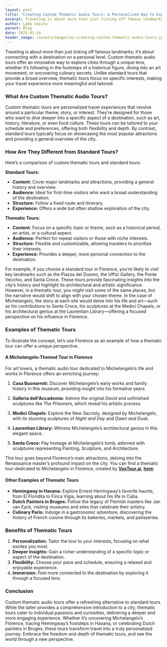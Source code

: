 ```yaml
---
layout: post
title: "Creating Custom Thematic Audio Tours: A Personalized Way to Explore"
excerpt: Traveling is about more than just ticking off famous landmarks; it’s about connecting with a destination on a personal level.
author: Lada Vasina
parent: Blog
date: 2025-01-24
header_image: /assets/images/ai-creating-custom-thematic-audio-tours.jpg
---
```


Traveling is about more than just ticking off famous landmarks; it’s about connecting with a destination on a personal level. Custom thematic audio tours offer an innovative way to explore cities through a unique lens, whether it’s following in the footsteps of a historical figure, diving into an art movement, or uncovering culinary secrets. Unlike standard tours that provide a broad overview, thematic tours focus on specific interests, making your travel experience more meaningful and tailored.

### What Are Custom Thematic Audio Tours?

Custom thematic tours are personalized travel experiences that revolve around a particular theme, story, or interest. They’re designed for those who want to dive deeper into a specific aspect of a destination, such as art, history, literature, or even food culture. These tours can be tailored to your schedule and preferences, offering both flexibility and depth. By contrast, standard tours typically focus on showcasing the most popular attractions and providing a general overview of the city.

### How Are They Different from Standard Tours?

Here’s a comparison of custom thematic tours and standard tours:

**Standard Tours:**

- **Content:** Cover major landmarks and attractions, providing a general history and overview.
- **Audience:** Ideal for first-time visitors who want a broad understanding of the destination.
- **Structure:** Follow a fixed route and itinerary.
- **Experience:** Offers a wide but often shallow exploration of the city.

**Thematic Tours:**

- **Content:** Focus on a specific topic or theme, such as a historical period, an artist, or a cultural aspect.
- **Audience:** Perfect for repeat visitors or those with niche interests.
- **Structure:** Flexible and customizable, allowing travelers to prioritize their interests.
- **Experience:** Provides a deeper, more personal connection to the destination.


For example, if you choose a standard tour in Florence, you’re likely to visit key landmarks such as the Piazza del Duomo, the Uffizi Gallery, the Ponte Vecchio, and Santa Croce. These tours provide fascinating insights into the city’s history and highlight its architectural and artistic significance. However, in a thematic tour, you might visit some of the same places, but the narrative would shift to align with your chosen theme. In the case of Michelangelo, the story at each site would delve into his life and art—such as his contributions to Santa Croce, his sculptures at the Medici Chapels, or his architectural genius at the Laurentian Library—offering a focused perspective on his influence in Florence.

### Examples of Thematic Tours

To illustrate the concept, let’s use Florence as an example of how a thematic tour can offer a unique perspective.

#### A Michelangelo-Themed Tour in Florence

For art lovers, a thematic audio tour dedicated to Michelangelo’s life and works in Florence offers an enriching journey:

1. **Casa Buonarroti:**
   Discover Michelangelo’s early works and family history in this museum, providing insight into his formative years.

2. **Galleria dell'Accademia:**
   Admire the original *David* and unfinished sculptures like *The Prisoners*, which reveal his artistic process.

3. **Medici Chapels:**
   Explore the New Sacristy, designed by Michelangelo, with its stunning sculptures of *Night and Day* and *Dawn and Dusk*.

4. **Laurentian Library:**
   Witness Michelangelo’s architectural genius in this elegant space.

5. **Santa Croce:**
   Pay homage at Michelangelo’s tomb, adorned with sculptures representing Painting, Sculpture, and Architecture.

This tour goes beyond Florence’s main attractions, delving into the Renaissance master’s profound impact on the city. You can find a thematic tour dedicated to Michelangelo in Florence, created by **[VoxTour.ai](https://voxtour.ai)**, **[here](hhttps://voxtour.ai/itinerary?itineraryId=296679af-7991-4565-823f-a2574f405351)**. 

#### Other Examples of Thematic Tours

- **Hemingway in Havana:** Explore Ernest Hemingway’s favorite haunts, from El Floridita to Finca Vigía, learning about his life in Cuba.
- **Dutch Painters in Bruges:** Follow the legacy of Flemish masters like Jan van Eyck, visiting museums and sites that celebrate their artistry.
- **Culinary Paris:** Indulge in a gastronomic adventure, discovering the history of French cuisine through its bakeries, markets, and patisseries.

### Benefits of Thematic Tours

1. **Personalization:** Tailor the tour to your interests, focusing on what excites you most.
2. **Deeper Insights:** Gain a richer understanding of a specific topic or aspect of the destination.
3. **Flexibility:** Choose your pace and schedule, ensuring a relaxed and enjoyable experience.
4. **Immersion:** Feel more connected to the destination by exploring it through a focused lens.

### Conclusion

Custom thematic audio tours offer a refreshing alternative to standard tours. While the latter provides a comprehensive introduction to a city, thematic tours cater to individual passions and curiosities, delivering a deeper and more engaging experience. Whether it’s uncovering Michelangelo’s Florence, tracing Hemingway’s footsteps in Havana, or celebrating Dutch painters in Bruges, these tours transform travel into a truly personalized journey. Embrace the freedom and depth of thematic tours, and see the world through a new perspective.

